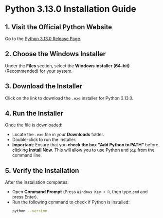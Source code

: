 # Python 3.13.0 Installation Guide

## 1. Visit the Official Python Website

Go to the [Python 3.13.0 Release Page](https://www.python.org/downloads/release/python-3130/).

## 2. Choose the Windows Installer

Under the **Files** section, select the **Windows installer (64-bit)** (Recommended) for your system.

## 3. Download the Installer

Click on the link to download the `.exe` installer for Python 3.13.0.

## 4. Run the Installer

Once the file is downloaded:
- Locate the `.exe` file in your **Downloads** folder.
- Double-click to run the installer.
- **Important**: Ensure that you **check the box "Add Python to PATH"** before clicking **Install Now**. This will allow you to use Python and `pip` from the command line.

## 5. Verify the Installation

After the installation completes:
- Open **Command Prompt** (Press `Windows Key + R`, then type `cmd` and press Enter).
- Run the following command to check if Python is installed:
  ```bash
  python --version
